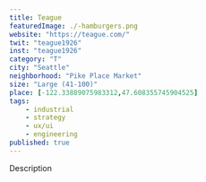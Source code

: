 ```yaml
---
title: Teague
featuredImage: ./-hamburgers.png
website: "https://teague.com/"
twit: "teague1926"
inst: "teague1926"
category: "T"
city: "Seattle"
neighborhood: "Pike Place Market"
size: "Large (41-100)"
place: [-122.33889075983312,47.608355745904525]
tags:
    - industrial
    - strategy
    - ux/ui
    - engineering
published: true
---
```


Description
